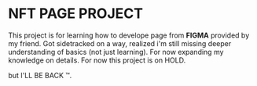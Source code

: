 # NFT PAGE PROJECT

This project is for learning how to develope page from **FIGMA** provided by my friend. 
Got sidetracked on a way, realized i'm still missing deeper understanding of basics (not just learning). For now expanding my knowledge on details.  For now this project is on HOLD.

but I'LL BE BACK ™.